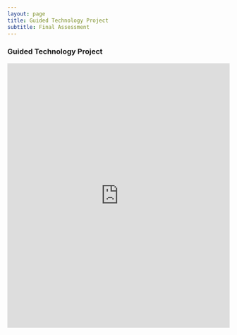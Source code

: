 ```yaml
---
layout: page
title: Guided Technology Project
subtitle: Final Assessment
---
```


### **Guided Technology Project**

<p><iframe src='https://www.dropbox.com/s/m2r3s4ny0c16k3o/brunoguidedfinalproject.pdf' width='100%' height='600px' frameborder='0'></p>
<a href="https://drive.google.com/drive/folders/1U_LjeqTXbV_NapT6Iawiq_26C19kjGM8" target="_blank" rel="noopener noreferrer">Download</a>